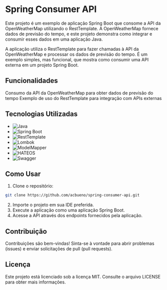 # Spring Consumer API

Este projeto é um exemplo de aplicação Spring Boot que consome a API da OpenWeatherMap utilizando o RestTemplate. A OpenWeatherMap fornece dados de previsão do tempo, e este projeto demonstra como integrar e consumir esses dados em uma aplicação Java.

A aplicação utiliza o RestTemplate para fazer chamadas à API da OpenWeatherMap e processar os dados de previsão do tempo. É um exemplo simples, mas funcional, que mostra como consumir uma API externa em um projeto Spring Boot.

## Funcionalidades

Consumo da API da OpenWeatherMap para obter dados de previsão do tempo
Exemplo de uso do RestTemplate para integração com APIs externas

## Tecnologias Utilizadas

- ![Java](https://img.shields.io/badge/Java-17-blue)
- ![Spring Boot](https://img.shields.io/badge/Spring%20Boot-3.2.5-green)
- ![RestTemplate](https://img.shields.io/badge/RestTemplate-Last-red)
- ![Lombok](https://img.shields.io/badge/Lombok-Last-pink)
- ![ModelMapper](https://img.shields.io/badge/ModelMapper-Last-yellow)
- ![HATEOS](https://img.shields.io/badge/HATEOS-Last-orange)
- ![Swagger](https://img.shields.io/badge/Swagger-Last-purple)

## Como Usar

1. Clone o repositório:

```sh
git clone https://github.com/acbueno/spring-consumer-api.git
```
2. Importe o projeto em sua IDE preferida.
3. Execute a aplicação como uma aplicação Spring Boot.
4. Acesse a API através dos endpoints fornecidos pela aplicação.

## Contribuição
Contribuições são bem-vindas! Sinta-se à vontade para abrir problemas (issues) e enviar solicitações de pull (pull requests).

## Licença
Este projeto está licenciado sob a licença MIT. Consulte o arquivo LICENSE para obter mais informações.
